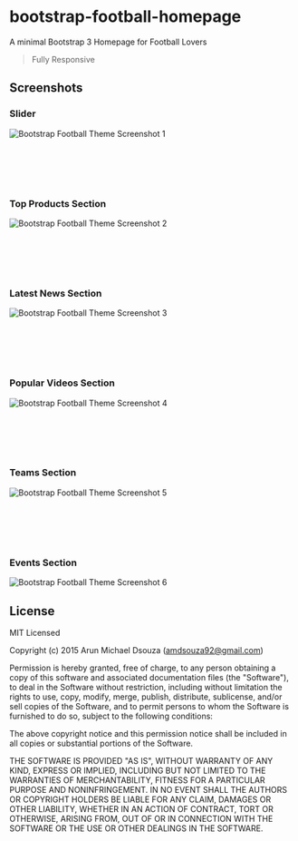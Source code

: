 # bootstrap-football-homepage
A minimal Bootstrap 3 Homepage for Football Lovers
> Fully Responsive

## Screenshots

### Slider 
![Bootstrap Football Theme Screenshot 1](https://raw.githubusercontent.com/ArunMichaelDsouza/bootstrap-football-theme/master/img/preview1.png)

<br/><br/><br/><br/>
### Top Products Section
![Bootstrap Football Theme Screenshot 2](https://raw.githubusercontent.com/ArunMichaelDsouza/bootstrap-football-theme/master/img/preview2.png)

<br/><br/><br/><br/>
### Latest News Section
![Bootstrap Football Theme Screenshot 3](https://raw.githubusercontent.com/ArunMichaelDsouza/bootstrap-football-theme/master/img/preview3.png)

<br/><br/><br/><br/>
### Popular Videos Section
![Bootstrap Football Theme Screenshot 4](https://raw.githubusercontent.com/ArunMichaelDsouza/bootstrap-football-theme/master/img/preview4.png)

<br/><br/><br/><br/>
### Teams Section
![Bootstrap Football Theme Screenshot 5](https://raw.githubusercontent.com/ArunMichaelDsouza/bootstrap-football-theme/master/img/preview5.png)  

<br/><br/><br/><br/>
### Events Section
![Bootstrap Football Theme Screenshot 6](https://raw.githubusercontent.com/ArunMichaelDsouza/bootstrap-football-theme/master/img/preview6.png)

## License

MIT Licensed

Copyright (c) 2015 Arun Michael Dsouza (amdsouza92@gmail.com)

Permission is hereby granted, free of charge, to any person obtaining a copy of this software and associated documentation files (the "Software"), to deal in the Software without restriction, including without limitation the rights to use, copy, modify, merge, publish, distribute, sublicense, and/or sell copies of the Software, and to permit persons to whom the Software is furnished to do so, subject to the following conditions:

The above copyright notice and this permission notice shall be included in all copies or substantial portions of the Software.

THE SOFTWARE IS PROVIDED "AS IS", WITHOUT WARRANTY OF ANY KIND, EXPRESS OR IMPLIED, INCLUDING BUT NOT LIMITED TO THE WARRANTIES OF MERCHANTABILITY, FITNESS FOR A PARTICULAR PURPOSE AND NONINFRINGEMENT. IN NO EVENT SHALL THE AUTHORS OR COPYRIGHT HOLDERS BE LIABLE FOR ANY CLAIM, DAMAGES OR OTHER LIABILITY, WHETHER IN AN ACTION OF CONTRACT, TORT OR OTHERWISE, ARISING FROM, OUT OF OR IN CONNECTION WITH THE SOFTWARE OR THE USE OR OTHER DEALINGS IN THE SOFTWARE.
